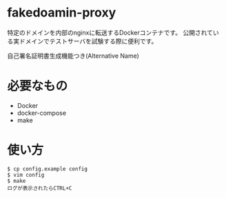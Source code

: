# fakedoamin-proxy

特定のドメインを内部のnginxに転送するDockerコンテナです。
公開されている実ドメインでテストサーバを試験する際に便利です。

自己署名証明書生成機能つき(Alternative Name)

# 必要なもの

* Docker
* docker-compose
* make

# 使い方

	$ cp config.example config
	$ vim config
	$ make
	ログが表示されたらCTRL+C


